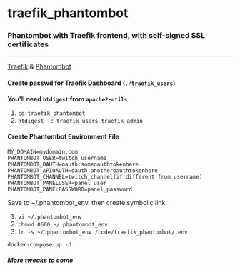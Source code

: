 # traefik_phantombot
### Phantombot with Traefik frontend, with self-signed SSL certificates
---
[Traefik](https://containo.us/traefik/) & [Phantombot](https://phantombot.tv/)

#### Create passwd for Traefik Dashboard (`./traefik_users`)
**You'll need `htdigest` from `apache2-utils`**
1. `cd traefik_phantombot`
2. `htdigest -c traefik_users traefik admin`

#### Create Phantombot Environment File
```
MY_DOMAIN=mydomain.com
PHANTOMBOT_USER=twitch_username
PHANTOMBOT_OAUTH=oauth:someoauthtokenhere
PHANTOMBOT_APIOAUTH=oauth:anotheroauthtokenhere
PHANTOMBOT_CHANNEL=twitch_channel(if different from username)
PHANTOMBOT_PANELUSER=panel_user
PHANTOMBOT_PANELPASSWORD=panel_password
```
Save to ~/.phantombot_env, then create symbolic link:
1. `vi ~/.phantombot_env`
2. `chmod 0600 ~/.phantombot_env`
3. `ln -s ~/.phantombot_env /code/traefik_phantombot/.env`

```
docker-compose up -d
```

##### More tweaks to come
